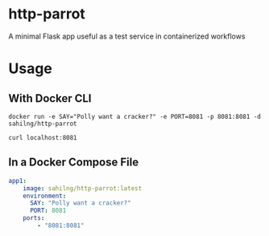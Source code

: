 # http-parrot

A minimal Flask app useful as a test service in containerized workflows

# Usage

## With Docker CLI

`docker run -e SAY="Polly want a cracker?" -e PORT=8081 -p 8081:8081 -d sahilng/http-parrot`

`curl localhost:8081`

## In a Docker Compose File

```yaml
app1:
    image: sahilng/http-parrot:latest
    environment:
      SAY: "Polly want a cracker?"
      PORT: 8081
    ports:
        - "8081:8081"
```
